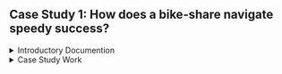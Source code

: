 
## Case Study 1: How does a bike-share navigate speedy success?
<details>
<summary>Introductory Documention</summary>
  
### Introduction

Welcome to the Cyclistic bike-share analysis case study! In this case study, you work for a fictional company, Cyclistic, along with some key team members. In order to answer the business questions, follow the steps of the data analysis process: Ask, Prepare, Process, Analyze, Share, and Act. Along the way, the Case Study Roadmap tables — including guiding questions and key tasks — will help you stay on the right path.

### Scenario

You are a junior data analyst working on the marketing analyst team at Cyclistic, a bike-share company in Chicago. The director of marketing believes the company’s future success depends on maximizing the number of annual memberships. Therefore, your team wants to understand how casual riders and annual members use Cyclistic bikes differently. From these insights, your team will design a new marketing strategy to convert casual riders into annual members. But first, Cyclistic executives must approve your recommendations, so they must be backed up with compelling data insights and professional data visualizations.

### Characters and teams

- **Cyclistic:** A bike-share program that features more than 5,800 bicycles and 600 docking stations. Cyclistic sets itself apart by also offering reclining bikes, hand tricycles, and cargo bikes, making bike-share more inclusive to people with disabilities and riders who can’t use a standard two-wheeled bike. The majority of riders opt for traditional bikes; about 8% of riders use the assistive options. Cyclistic users are more likely to ride for leisure, but about 30% use the bikes to commute to work each day.
- **Lily Moreno:** The director of marketing and your manager. Moreno is responsible for the development of campaigns and initiatives to promote the bike-share program. These may include email, social media, and other channels.
- **Cyclistic marketing analytics team:** A team of data analysts who are responsible for collecting, analyzing, and reporting data that helps guide Cyclistic marketing strategy. You joined this team six months ago and have been busy learning about Cyclistic’s mission and business goals—as well as how you, as a junior data analyst, can help Cyclistic achieve them.
- **Cyclistic executive team:** Cyclistic executive team: The notoriously detail-oriented executive team will decide whether to approve the recommended marketing program.

### About the company

In 2016, Cyclistic launched a successful bike-share offering. Since then, the program has grown to a fleet of 5,824 bicycles that are geotracked and locked into a network of 692 stations across Chicago. The bikes can be unlocked from one station and returned to any other station in the system anytime.

Until now, Cyclistic’s marketing strategy relied on building general awareness and appealing to broad consumer segments. One approach that helped make these things possible was the flexibility of its pricing plans: single-ride passes, full-day passes, and annual memberships. Customers who purchase single-ride or full-day passes are referred to as casual riders. Customers who purchase annual memberships are Cyclistic members.

Cyclistic’s finance analysts have concluded that annual members are much more profitable than casual riders. Although the pricing flexibility helps Cyclistic attract more customers, Moreno believes that maximizing the number of annual members will be key to future growth. Rather than creating a marketing campaign that targets all-new customers, Moreno believes there is a solid opportunity to convert casual riders into members. She notes that casual riders are already aware of the Cyclistic program and have chosen Cyclistic for their mobility needs.

Moreno has set a clear goal: Design marketing strategies aimed at converting casual riders into annual members. In order to do that, however, the team needs to better understand how annual members and casual riders differ, why casual riders would buy a membership, and how digital media could affect their marketing tactics. Moreno and her team are interested in analyzing the Cyclistic historical bike trip data to identify trends.

### Ask

Three questions will guide the future marketing program:
  1. How do annual members and casual riders use Cyclistic bikes differently?
  2. Why would casual riders buy Cyclistic annual memberships?
  3. How can Cyclistic use digital media to influence casual riders to become members?

Moreno has assigned you the first question to answer: How do annual members and casual riders use Cyclistic bikes differently?

You will produce a report with the following deliverables:
  1. A clear statement of the business task
  2. A description of all data sources used
  3. Documentation of any cleaning or manipulation of data
  4. A summary of your analysis
  5. Supporting visualizations and key findings
  6. Your top three recommendations based on your analysis

Use the following Case Study Roadmap as a guide. Note: Completing this case study within a week is a reasonable goal.


|  Case Study Roadmap - Ask  |
|  :--------------------------  |
|  **Guiding questions**  |
|  &emsp;  ● What is the problem you are trying to solve?  |
|  &emsp;  ● How can your insights drive business decisions?  |
|  **Key tasks**  |
|  &emsp;  ● Identify the business task  |
|  &emsp;  ● Consider key stakeholders  |
|  **Deliverable**  |
|  &emsp;  ● A clear statement of the business task  |


### Prepare

Use Cyclistic’s historical trip data to analyze and identify trends. [Download the previous 12 months of Cyclistic trip data here.](https://divvy-tripdata.s3.amazonaws.com/index.html) (Note: The datasets have a different name because Cyclistic is a fictional company. For the purposes of this case study, the datasets are appropriate and will enable you to answer the business questions. The data has been made available by Motivate International Inc. under this [license](https://divvybikes.com/data-license-agreement).) This is public data that you can use to explore how different customer types are using Cyclistic bikes. But note that data-privacy issues prohibit you from using riders’ personally identifiable information. This means that you won’t be able to connect pass purchases to credit card numbers to determine if casual riders live in the Cyclistic service area or if they have purchased multiple single passes.

Now, prepare your data for analysis using the following Case Study Roadmap as a guide:

|  Case Study Roadmap - Prepare  |
|  :--------------------------  |
|  Guiding questions  |
|  &emsp;  ● Where is your data located?  |
|  &emsp;  ● How is the data organized?  |
|  &emsp;  ● Are there issues with bias or credibility in this data? [Does your data ROCCC?](https://www.coursera.org/learn/data-preparation/lecture/lHirM/what-is-bad-data)  |
|  &emsp;  ● How are you addressing licensing, privacy, security, and accessibility?  |
|  &emsp;  ● How did you verify the data’s integrity?  |
|  &emsp;  ● How does it help you answer your question?  |
|  &emsp;  ● Are there any problems with the data?  |
|  Key tasks  |
|  &emsp;  ● Download data and store it appropriately.  |
|  &emsp;  ● Identify how it’s organized.  |
|  &emsp;  ● Sort and filter the data.  |
|  &emsp;  ● Determine the credibility of the data.  |
|  Deliverable  |
|  &emsp;  ● A description of all data sources used  |

### Process

Then, process your data for analysis using the following Case Study Roadmap as a guide:

|  Case Study Roadmap - Process  |
|  :--------------------------  |
|  Guiding questions  |
|  &emsp;  ● What tools are you choosing and why?  |
|  &emsp;  ● Have you ensured your data’s integrity?  |
|  &emsp;  ● What steps have you taken to ensure that your data is clean?  |
|  &emsp;  ● How can you verify that your data is clean and ready to analyze?  |
|  &emsp;  ● Have you documented your cleaning process so you can review and share those results?  |
|  Key tasks  |
|  &emsp;  ● Check the data for errors.  |
|  &emsp;  ● Choose your tools.  |
|  &emsp;  ● Transform the data so you can work with it effectively.  |
|  &emsp;  ● Document the cleaning process.  |
|  Deliverable  |
|  &emsp;  ● Documentation of any cleaning or manipulation of data  |

**Follow these steps:**
  1. [Download the previous 12 months of trip data.](https://divvy-tripdata.s3.amazonaws.com/index.html)
     Note: If you are planning on using Posit’s RStudio, use the [Divvy 2019 Q1](https://docs.google.com/spreadsheets/d/1uCTsHlZLm4L7-ueaSLwDg0ut3BP_V4mKDo2IMpaXrk4/template/preview?resourcekey=0-dQAUjAu2UUCsLEQQt20PDA#gid=1797029090) and [Divvy 2020 Q1](https://docs.google.com/spreadsheets/d/179QVLO_yu5BJEKFVZShsKag74ZaUYIF6FevLYzs3hRc/template/preview#gid=640449855) datasets. Choosing other data might lead to errors because the data exceeds the memory available in the free plan.
  2. Unzip the files.
  3. Create a folder on your desktop or Drive to house the files. Use appropriate file-naming conventions.
  4. Create subfolders for the .csv file and the .xls or Sheets file so that you have a copy of the original data. Move the downloaded files to the appropriate subfolder.
  5. Follow these instructions for either Excel (a) or Google Sheets (b):
    a. Launch Excel, open each file, and choose to Save As an Excel Workbook file. Put it in the subfolder you created for .xls files.
    b. Open each .csv file in Google Sheets and save it to the appropriate subfolder.
  6. Open your spreadsheet and create a column called ride_length. Calculate the length of each ride by subtracting the column started_at from the column ended_at (for example, =D2-C2) and format as HH:MM:SS using Format > Cells > Time > 37:30:55.
  7. Create a column called day_of_week, and calculate the day of the week that each ride started using the WEEKDAY command (for example, =WEEKDAY(C2,1)) in each file. Format as General or as a number with no decimals, noting that 1 = Sunday and 7 = Saturday.
  8. Proceed to the analyze step.

If you like, continue working with the data to better familiarize yourself, and perhaps even identify new approaches to answering the business questions.

### Analyze

Now that your data is stored appropriately and has been prepared for analysis, start putting it to work. Use the following Case Study Roadmap as a guide:

|  Case Study Roadmap - Analyze  |
|  :--------------------------  |
|  Guiding questions  |
|  &emsp;  ● How should you organize your data to perform analysis on it?  |
|  &emsp;  ● Has your data been properly formatted?  |
|  &emsp;  ● What surprises did you discover in the data?  |
|  &emsp;  ● What trends or relationships did you find in the data?  |
|  &emsp;  ● How will these insights help answer your business questions?  |
|  Key tasks  |
|  &emsp;  ● Aggregate your data so it’s useful and accessible.  |
|  &emsp;  ● Organize and format your data.  |
|  &emsp;  ● Perform calculations.  |
|  &emsp;  ● Identify trends and relationships.  |
|  Deliverable  |
|  &emsp;  ● A summary of your analysis  |

**Follow these steps for using spreadsheets**
Open your spreadsheet application, then complete the following steps:
  1. Where relevant, make columns consistent and combine them into a single worksheet.
  2. Clean and transform your data to prepare for analysis.
  3. Conduct descriptive analysis.
  4. Run a few calculations in one file to get a better sense of the data layout. Options:
    ● Calculate the mean of ride_length
    ● Calculate the max ride_length
    ● [Calculate the mode](https://support.google.com/docs/answer/3094029?hl=en) of day_of_week
  5. Create a pivot table to quickly calculate and visualize the data. Options:
    ● Calculate the average ride_length for members and casual riders. Try rows = member_casual; Values = Average of ride_length.
    ● Calculate the average ride_length for users by day_of_week. Try columns = day_of_week; Rows = member_casual; Values = Average of ride_length.
    ● Calculate the number of rides for users by day_of_week by adding Count of trip_id to Values.
  6. Open another file and perform the same descriptive analysis steps. Explore different seasons to make some initial observations.
  7. Once you have spent some time working with the individual spreadsheets, merge them into a full-year view. Do this with the tool you have chosen to use to perform your final analysis, either a spreadsheet, a database and SQL, or R Studio.
  8. Export a summary file for further analysis.

**Follow these steps for using SQL**
Open your SQL tool of choice, then complete the following steps:
  1. Import your data.
  2. Explore your data, perhaps looking at the total number of rows, distinct values, maximum, minimum, or mean values.
  3. Where relevant, use JOIN statements to combine your relevant data into one table.
  4. Create summary statistics.
  5. Investigate interesting trends and save that information to a table.

**Follow these steps for using R** 
Open your preferred version of R, click [this link](https://docs.google.com/document/d/1TzCqk59_J23D5zNCvwAPSgK-5osp-wVnifsc-VOpCaI/template/preview), and select “Use template.” Then, copy and paste the text from the template into an R script.
  1. Import your data from [Divvy 2019 Q1](https://docs.google.com/spreadsheets/d/1uCTsHlZLm4L7-ueaSLwDg0ut3BP_V4mKDo2IMpaXrk4/template/preview?resourcekey=0-dQAUjAu2UUCsLEQQt20PDA#gid=1797029090) and [Divvy 2020 Q1](https://docs.google.com/spreadsheets/d/179QVLO_yu5BJEKFVZShsKag74ZaUYIF6FevLYzs3hRc/template/preview#gid=640449855)
.
  2. Make columns consistent and merge them into a single dataframe.
  3. Clean up and add data to prepare for analysis.
  4. Conduct descriptive analysis.
  5. Export a summary file for further analysis.

### Share

Now that you have performed your analysis and gained some insights into your data, create visualizations to share your findings. Moreno has reminded you that they should be sophisticated and polished in order to effectively communicate to the executive team. Use the following Case Study Roadmap as a guide:

|  Case Study Roadmap - Share  |
|  :--------------------------  |
|  Guiding questions  |
|  &emsp;  ● Were you able to answer the question of how annual members and casual riders use Cyclistic bikes differently?  |
|  &emsp;  ● What story does your data tell?  |
|  &emsp;  ● How do your findings relate to your original question?  |
|  &emsp;  ● Who is your audience? What is the best way to communicate with them?  |
|  &emsp;  ● Can data visualization help you share your findings?  |
|  &emsp;  ● Is your presentation accessible to your audience?  |
|  Key tasks  |
|  &emsp;  ● Determine the best way to share your findings.  |
|  &emsp;  ● Create effective data visualizations.  |
|  &emsp;  ● Present your findings.  |
|  &emsp;  ● Ensure your work is accessible.  |
|  Deliverable  |
|  &emsp;  ● Supporting visualizations and key findings  |

**Follow these steps:**
  1. Take out a piece of paper and a pen and sketch some ideas for how you will visualize the data.
  2. Once you choose a visual form, open your tool of choice to create your visualization. Use a presentation software, such as PowerPoint or Google Slides, your spreadsheet program, Tableau, or R.
  3. Create your data visualization, remembering that contrast should be used to draw your audience’s attention to the most important insights. Use artistic principles including size, color, and shape.
  4. Ensure clear meaning through the proper use of common elements, such as headlines, subtitles, and labels.
  5. Refine your data visualization by applying deep attention to detail.

### Act

Now that you have finished creating your visualizations, act on your findings. Prepare the deliverables Morena asked you to create, including the three top recommendations based on your analysis. Use the following Case Study Roadmap as a guide:

|  Case Study Roadmap - Act  |
|  :--------------------------  |
|  Guiding questions  |
|  &emsp;  ● What is your final conclusion based on your analysis?  |
|  &emsp;  ● How could your team and business apply your insights?  |
|  &emsp;  ● What next steps would you or your stakeholders take based on your findings?  |
|  &emsp;  ● Is there additional data you could use to expand on your findings?  |
|  Key tasks  |
|  &emsp;  ● Create your portfolio. |
|  &emsp;  ● Add your case study. |
|  &emsp;  ● Practice presenting your case study to a friend or family member. |
|  Deliverable  |
|  &emsp;  ● Your top three recommendations based on your analysis  |

**Follow these steps:**
  1. If you do not have one already, create an online portfolio.
  2. Consider how you want to feature your case study in your portfolio.
  3. Upload or link your case study findings to your portfolio.
  4. Write a brief paragraph describing the case study, your process, and your discoveries.
  5. Add the paragraph to introduce your case study in your portfolio.

### Wrap-up

Congratulations on finishing the Cyclistic bike-share case study! If you like, complete another case study to continue growing your portfolio. Or, use the steps from the Ask, Prepare, Process, Analyze, Share, and Act Case Study Roadmap to create a new project that’s all your own. Best of luck on your job search!
</details>

<details>
<summary>Case Study Work</summary>



</details>

